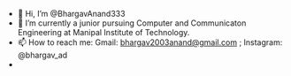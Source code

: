 - 👋 Hi, I’m @BhargavAnand333
- 🌱 I’m currently a junior pursuing Computer and Communicaton Engineering at Manipal Institute of Technology.
- 📫 How to reach me: Gmail: bhargav2003anand@gmail.com ; Instagram: @bhargav_ad
- 

<!---
BhargavAnand333/BhargavAnand333 is a ✨ special ✨ repository because its `README.md` (this file) appears on your GitHub profile.
You can click the Preview link to take a look at your changes.
--->
